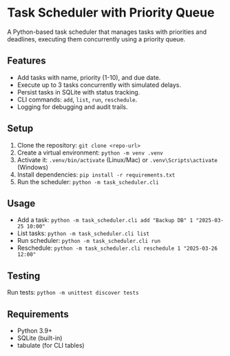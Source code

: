 # Task Scheduler with Priority Queue

A Python-based task scheduler that manages tasks with priorities and deadlines, executing them concurrently using a priority queue.

## Features
- Add tasks with name, priority (1-10), and due date.
- Execute up to 3 tasks concurrently with simulated delays.
- Persist tasks in SQLite with status tracking.
- CLI commands: `add`, `list`, `run`, `reschedule`.
- Logging for debugging and audit trails.

## Setup
1. Clone the repository: `git clone <repo-url>`
2. Create a virtual environment: `python -m venv .venv`
3. Activate it: `.venv/bin/activate` (Linux/Mac) or `.venv\Scripts\activate` (Windows)
4. Install dependencies: `pip install -r requirements.txt`
5. Run the scheduler: `python -m task_scheduler.cli`

## Usage
- Add a task: `python -m task_scheduler.cli add "Backup DB" 1 "2025-03-25 10:00"`
- List tasks: `python -m task_scheduler.cli list`
- Run scheduler: `python -m task_scheduler.cli run`
- Reschedule: `python -m task_scheduler.cli reschedule 1 "2025-03-26 12:00"`

## Testing
Run tests: `python -m unittest discover tests`

## Requirements
- Python 3.9+
- SQLite (built-in)
- tabulate (for CLI tables)
